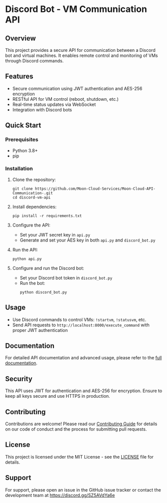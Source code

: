 # Discord Bot - VM Communication API

## Overview
This project provides a secure API for communication between a Discord bot and virtual machines. It enables remote control and monitoring of VMs through Discord commands.

## Features
- Secure communication using JWT authentication and AES-256 encryption
- RESTful API for VM control (reboot, shutdown, etc.)
- Real-time status updates via WebSocket
- Integration with Discord bots

## Quick Start

### Prerequisites
- Python 3.8+
- pip

### Installation
1. Clone the repository:
   ```
   git clone https://github.com/Moon-Cloud-Services/Moon-Cloud-API-Communication-.git
   cd discord-vm-api
   ```

2. Install dependencies:
   ```
   pip install -r requirements.txt
   ```

3. Configure the API:
   - Set your JWT secret key in `api.py`
   - Generate and set your AES key in both `api.py` and `discord_bot.py`

4. Run the API:
   ```
   python api.py
   ```

5. Configure and run the Discord bot:
   - Set your Discord bot token in `discord_bot.py`
   - Run the bot:
     ```
     python discord_bot.py
     ```

## Usage
- Use Discord commands to control VMs: `!startvm`, `!statusvm`, etc.
- Send API requests to `http://localhost:8000/execute_command` with proper JWT authentication

## Documentation
For detailed API documentation and advanced usage, please refer to the [full documentation](docs/DOCUMENTATION.md).

## Security
This API uses JWT for authentication and AES-256 for encryption. Ensure to keep all keys secure and use HTTPS in production.

## Contributing
Contributions are welcome! Please read our [Contributing Guide](CONTRIBUTING.md) for details on our code of conduct and the process for submitting pull requests.

## License
This project is licensed under the MIT License - see the [LICENSE](LICENSE) file for details.

## Support
For support, please open an issue in the GitHub issue tracker or contact the development team at https://discord.gg/SZ5AVdYa6e
